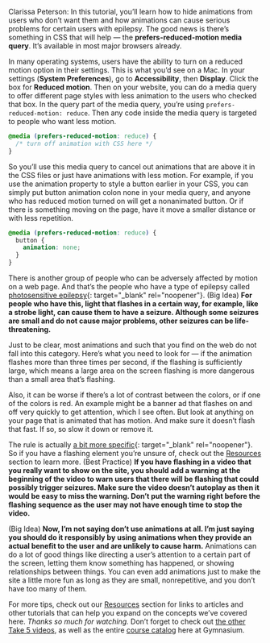 Clarissa Peterson: In this tutorial, you’ll learn how to hide animations from users who don’t want them and how animations can cause serious problems for certain users with epilepsy. The good news is there’s something in CSS that will help — the **prefers-reduced-motion media query**. It’s available in most major browsers already.

In many operating systems, users have the ability to turn on a reduced motion option in their settings. This is what you’d see on a Mac. In your settings (**System Preferences**), go to **Accessibility**, then **Display**. Click the box for **Reduced motion**. Then on your website, you can do a media query to offer different page styles with less animation to the users who checked that box. In the query part of the media query, you’re using `prefers-reduced-motion: reduce`. Then any code inside the media query is targeted to people who want less motion.

```css
@media (prefers-reduced-motion: reduce) {
  /* turn off animation with CSS here */
}
```

So you’ll use this media query to cancel out animations that are above it in the CSS files or just have animations with less motion. For example, if you use the animation property to style a button earlier in your CSS, you can simply put button animation colon none in your media query, and anyone who has reduced motion turned on will get a nonanimated button. Or if there is something moving on the page, have it move a smaller distance or with less repetition.

```css
@media (prefers-reduced-motion: reduce) {
  button {
    animation: none;
  }
}
```

There is another group of people who can be adversely affected by motion on a web page. And that’s the people who have a type of epilepsy called [photosensitive epilepsy][1]{: target="_blank" rel="noopener"}. (Big Idea) **For people who have this, light that flashes in a certain way, for example, like a strobe light, can cause them to have a seizure. Although some seizures are small and do not cause major problems, other seizures can be life-threatening.**

Just to be clear, most animations and such that you find on the web do not fall into this category. Here’s what you need to look for — if the animation flashes more than three times per second, if the flashing is sufficiently large, which means a large area on the screen flashing is more dangerous than a small area that’s flashing.

Also, it can be worse if there’s a lot of contrast between the colors, or if one of the colors is red. An example might be a banner ad that flashes on and off very quickly to get attention, which I see often. But look at anything on your page that is animated that has motion. And make sure it doesn’t flash that fast. If so, so slow it down or remove it.

The rule is actually [a bit more specific][2]{: target="_blank" rel="noopener"}. So if you have a flashing element you’re unsure of, check out the [Resources][0] section to learn more. (Best Practice) **If you have flashing in a video that you really want to show on the site, you should add a warning at the beginning of the video to warn users that there will be flashing that could possibly trigger seizures. Make sure the video doesn’t autoplay as then it would be easy to miss the warning. Don’t put the warning right before the flashing sequence as the user may not have enough time to stop the video.**

(Big Idea) **Now, I’m not saying don’t use animations at all. I’m just saying you should do it responsibly by using animations when they provide an actual benefit to the user and are unlikely to cause harm.** Animations can do a lot of good things like directing a user’s attention to a certain part of the screen, letting them know something has happened, or showing relationships between things. You can even add animations just to make the site a little more fun as long as they are small, nonrepetitive, and you don’t have too many of them.

For more tips, check out our [Resources][0] section for links to articles and other tutorials that can help you expand on the concepts we’ve covered here. *Thanks so much for watching.* Don’t forget to check out [the other Take 5 videos][3], as well as the entire [course catalog][4] here at Gymnasium.

[0]: #tutorial-resources
[1]: https://epilepsy.com/learn/triggers-seizures/photosensitivity-and-seizures
[2]: https://w3.org/tr/understanding-wcag20/seizure-does-not-violate.html
[3]: https://thegymnasium.com/courses/take5
[4]: https://thegymnasium.com/courses
